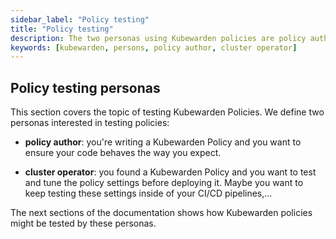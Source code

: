 ```yaml
---
sidebar_label: "Policy testing"
title: "Policy testing"
description: The two personas using Kubewarden policies are policy authors and cluster operators.
keywords: [kubewarden, persons, policy author, cluster operator]
---
```


<head>
  <link rel="canonical" href="https://docs.kubewarden.io/testing-policies/intro"/>
</head>

## Policy testing personas

This section covers the topic of testing Kubewarden Policies.
We define two personas interested in testing policies:

- **policy author**: you're writing a Kubewarden Policy and you want to ensure your code behaves the way you expect.

- **cluster operator**: you found a Kubewarden Policy and you want to test and tune the policy settings before deploying it.
Maybe you want to keep testing these settings inside of your CI/CD pipelines,...

The next sections of the documentation shows how Kubewarden policies might be tested by these personas.
